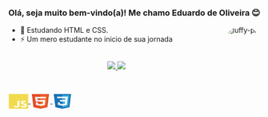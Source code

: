 ### Olá, seja muito bem-vindo(a)! Me chamo Eduardo de Oliveira 😊
  <div>
       <img align="right" alt="luffy-pic" height="150" style="border-radius:50px;" src="https://c.tenor.com/yFKbJFsOvs4AAAAC/luffy-smile-luffy-giggle.gif">  
  </div>



- 🌱 Estudando HTML e CSS.
- ⚡ Um mero estudante no inicio de sua jornada 



##

<div align="center">
  <a href="https://github.com/Du-dz">
  <img height="180em" src="https://github-readme-stats.vercel.app/api?username=Du-dz&show_icons=true&theme=synthwave&include_all_commits=true&count_private=true"/>
  <img height="180em" src="https://github-readme-stats.vercel.app/api/top-langs/?username=Du-dz&layout=compact&langs_count=7&theme=synthwave"/>
</div>
  
  ##
  
  <div style="display: inline_block">
    <br>
      <img align="center" alt="ddz-Js" height="30" width="40" src="https://raw.githubusercontent.com/devicons/devicon/master/icons/javascript/javascript-plain.svg">
      <img align="center" alt="ddz-HTML" height="30" width="40" src="https://raw.githubusercontent.com/devicons/devicon/master/icons/html5/html5-original.svg">
      <img align="center" alt="ddz-CSS" height="30" width="40" src="https://raw.githubusercontent.com/devicons/devicon/master/icons/css3/css3-original.svg"> 
  </div>
  
  ##
  

  
